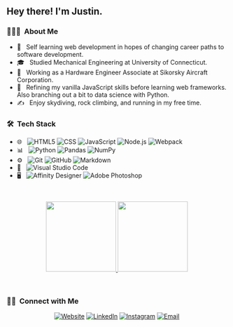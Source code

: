 <h2> Hey there! I'm Justin.</h2>

<h3> 👨🏻‍💻 &nbsp;About Me </h3>

- 🤔 &nbsp; Self learning web development in hopes of changing career paths to software development.
- 🎓 &nbsp; Studied Mechanical Engineering at University of Connecticut. 
- 💼 &nbsp; Working as a Hardware Engineer Associate at Sikorsky Aircraft Corporation. 
- 🧠 &nbsp; Refining my vanilla JavaScript skills before learning web frameworks. Also branching out a bit to data science with Python.
- ✍️ &nbsp; Enjoy skydiving, rock climbing, and running in my free time. 

<h3> 🛠 &nbsp;Tech Stack</h3>

- 🌐 &nbsp;
  ![HTML5](https://img.shields.io/badge/-HTML5-333333?style=flat&logo=HTML5)
  ![CSS](https://img.shields.io/badge/-CSS-333333?style=flat&logo=CSS3&logoColor=1572B6)
  ![JavaScript](https://img.shields.io/badge/-JavaScript-333333?style=flat&logo=javascript)
  ![Node.js](https://img.shields.io/badge/-Node.js-333333?style=flat&logo=node.js)
  ![Webpack](https://img.shields.io/badge/-Webpack-333333?style=flat&logo=Webpack)
- 📊 &nbsp;
  ![Python](https://img.shields.io/badge/-Python-333333?style=flat&logo=python&logoColor=FFE873)
  ![Pandas](https://img.shields.io/badge/-Pandas-333333?style=flat&logo=Pandas)
  ![NumPy](https://img.shields.io/badge/-NumPy-333333?style=flat&logo=NumPy&logoColor=4CADD0)
- ⚙️ &nbsp;
  ![Git](https://img.shields.io/badge/-Git-333333?style=flat&logo=git)
  ![GitHub](https://img.shields.io/badge/-GitHub-333333?style=flat&logo=github)
  ![Markdown](https://img.shields.io/badge/-Markdown-333333?style=flat&logo=markdown)
- 🔧 &nbsp;
  ![Visual Studio Code](https://img.shields.io/badge/-Visual%20Studio%20Code-333333?style=flat&logo=visual-studio-code&logoColor=007ACC)
- 🖥 &nbsp;
  ![Affinity Designer](https://img.shields.io/badge/-Affinity%20Designer-333333?style=flat&logo=affinity-designer)
  ![Adobe Photoshop](https://img.shields.io/badge/-Photoshop-333333?style=flat&logo=adobe-photoshop)

<br/>

<p align="center">
<a href="https://github.com/justin-gallo">
  <img height="160em" src="https://github-readme-stats.vercel.app/api?username=justin-gallo&theme=nightowl&show_icons=true" />
  <img height="160em" src="https://github-readme-stats.vercel.app/api/top-langs/?username=justin-gallo&theme=nightowl&layout=compact" />
</a>
</p>

<br/>

<h3> 🤝🏻 &nbsp;Connect with Me </h3>

<p align="center">
<a href="https://www.justingallo.dev/"><img alt="Website" src="https://img.shields.io/badge/Website-www.justingallo.dev-022E4F?style=for-the-badge&logo=google-chrome&labelColor=011627&logoColor=FFEB95"></a>
<a href="https://www.linkedin.com/in/justin-gallo-dev/"><img alt="LinkedIn" src="https://img.shields.io/badge/LinkedIn-Justin%20Gallo-022E4F?style=for-the-badge&logo=linkedin&labelColor=011627&logoColor=C792EA"></a>
<a href="https://www.instagram.com/justin_gallo/"><img alt="Instagram" src="https://img.shields.io/badge/Instagram-justin_gallo-022E4F?style=for-the-badge&logo=instagram&labelColor=011627&logoColor=FFEB95"></a>
<a href="mailto:contact@justingallo.dev"><img alt="Email" src="https://img.shields.io/badge/Email-contact@justingallo.dev-022E4F?style=for-the-badge&logo=gmail&labelColor=011627&logoColor=7FDBCA"></a>
</p>
